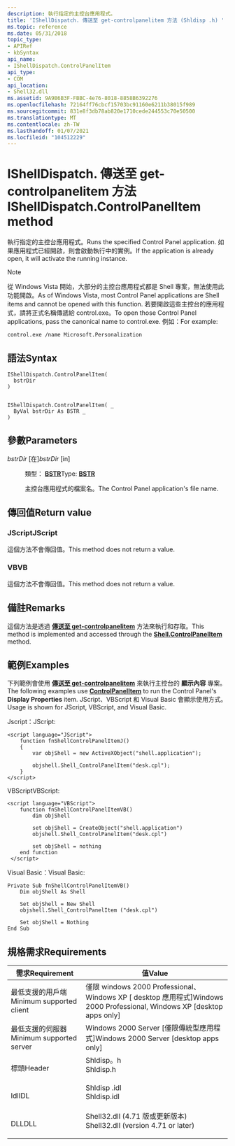 ```yaml
---
description: 執行指定的主控台應用程式。
title: 'IShellDispatch. 傳送至 get-controlpanelitem 方法 (Shldisp .h) '
ms.topic: reference
ms.date: 05/31/2018
topic_type:
- APIRef
- kbSyntax
api_name:
- IShellDispatch.ControlPanelItem
api_type:
- COM
api_location:
- Shell32.dll
ms.assetid: 9A9B6B3F-FBBC-4e76-8018-8858B6392276
ms.openlocfilehash: 72164ff76cbcf15703bc91160e6211b38015f989
ms.sourcegitcommit: 831e8f3db78ab820e1710cede244553c70e50500
ms.translationtype: MT
ms.contentlocale: zh-TW
ms.lasthandoff: 01/07/2021
ms.locfileid: "104512229"
---
```

# <a name="ishelldispatchcontrolpanelitem-method"></a><span data-ttu-id="9cfbe-103">IShellDispatch. 傳送至 get-controlpanelitem 方法</span><span class="sxs-lookup"><span data-stu-id="9cfbe-103">IShellDispatch.ControlPanelItem method</span></span>

<span data-ttu-id="9cfbe-104">執行指定的主控台應用程式。</span><span class="sxs-lookup"><span data-stu-id="9cfbe-104">Runs the specified Control Panel application.</span></span> <span data-ttu-id="9cfbe-105">如果應用程式已經開啟，則會啟動執行中的實例。</span><span class="sxs-lookup"><span data-stu-id="9cfbe-105">If the application is already open, it will activate the running instance.</span></span>

> [!Note]  
> <span data-ttu-id="9cfbe-106">從 Windows Vista 開始，大部分的主控台應用程式都是 Shell 專案，無法使用此功能開啟。</span><span class="sxs-lookup"><span data-stu-id="9cfbe-106">As of Windows Vista, most Control Panel applications are Shell items and cannot be opened with this function.</span></span> <span data-ttu-id="9cfbe-107">若要開啟這些主控台的應用程式，請將正式名稱傳遞給 control.exe。</span><span class="sxs-lookup"><span data-stu-id="9cfbe-107">To open those Control Panel applications, pass the canonical name to control.exe.</span></span> <span data-ttu-id="9cfbe-108">例如：</span><span class="sxs-lookup"><span data-stu-id="9cfbe-108">For example:</span></span>
>
> ``` syntax
> control.exe /name Microsoft.Personalization
> ```

 

## <a name="syntax"></a><span data-ttu-id="9cfbe-109">語法</span><span class="sxs-lookup"><span data-stu-id="9cfbe-109">Syntax</span></span>


```JScript
IShellDispatch.ControlPanelItem(
  bstrDir
)
```


```VB

IShellDispatch.ControlPanelItem( _
  ByVal bstrDir As BSTR _
)
```





## <a name="parameters"></a><span data-ttu-id="9cfbe-110">參數</span><span class="sxs-lookup"><span data-stu-id="9cfbe-110">Parameters</span></span>

<dl> <dt>

<span data-ttu-id="9cfbe-111">*bstrDir* \[在\]</span><span class="sxs-lookup"><span data-stu-id="9cfbe-111">*bstrDir* \[in\]</span></span>
</dt> <dd>

<span data-ttu-id="9cfbe-112">類型： **[ **BSTR**](/previous-versions/windows/desktop/automat/bstr)**</span><span class="sxs-lookup"><span data-stu-id="9cfbe-112">Type: **[**BSTR**](/previous-versions/windows/desktop/automat/bstr)**</span></span>

<span data-ttu-id="9cfbe-113">主控台應用程式的檔案名。</span><span class="sxs-lookup"><span data-stu-id="9cfbe-113">The Control Panel application's file name.</span></span>

</dd> </dl>

## <a name="return-value"></a><span data-ttu-id="9cfbe-114">傳回值</span><span class="sxs-lookup"><span data-stu-id="9cfbe-114">Return value</span></span>

### <a name="jscript"></a><span data-ttu-id="9cfbe-115">JScript</span><span class="sxs-lookup"><span data-stu-id="9cfbe-115">JScript</span></span>

<span data-ttu-id="9cfbe-116">這個方法不會傳回值。</span><span class="sxs-lookup"><span data-stu-id="9cfbe-116">This method does not return a value.</span></span>

### <a name="vb"></a><span data-ttu-id="9cfbe-117">VB</span><span class="sxs-lookup"><span data-stu-id="9cfbe-117">VB</span></span>

<span data-ttu-id="9cfbe-118">這個方法不會傳回值。</span><span class="sxs-lookup"><span data-stu-id="9cfbe-118">This method does not return a value.</span></span>

## <a name="remarks"></a><span data-ttu-id="9cfbe-119">備註</span><span class="sxs-lookup"><span data-stu-id="9cfbe-119">Remarks</span></span>

<span data-ttu-id="9cfbe-120">這個方法是透過 [**傳送至 get-controlpanelitem**](shell-controlpanelitem.md) 方法來執行和存取。</span><span class="sxs-lookup"><span data-stu-id="9cfbe-120">This method is implemented and accessed through the [**Shell.ControlPanelItem**](shell-controlpanelitem.md) method.</span></span>

## <a name="examples"></a><span data-ttu-id="9cfbe-121">範例</span><span class="sxs-lookup"><span data-stu-id="9cfbe-121">Examples</span></span>

<span data-ttu-id="9cfbe-122">下列範例會使用 [**傳送至 get-controlpanelitem**](shell-controlpanelitem.md) 來執行主控台的 **顯示內容** 專案。</span><span class="sxs-lookup"><span data-stu-id="9cfbe-122">The following examples use [**ControlPanelItem**](shell-controlpanelitem.md) to run the Control Panel's **Display Properties** item.</span></span> <span data-ttu-id="9cfbe-123">JScript、VBScript 和 Visual Basic 會顯示使用方式。</span><span class="sxs-lookup"><span data-stu-id="9cfbe-123">Usage is shown for JScript, VBScript, and Visual Basic.</span></span>

<span data-ttu-id="9cfbe-124">Jscript：</span><span class="sxs-lookup"><span data-stu-id="9cfbe-124">JScript:</span></span>


```JScript
<script language="JScript">
    function fnShellControlPanelItemJ()
    {
        var objShell = new ActiveXObject("shell.application");
        
        objshell.Shell_ControlPanelItem("desk.cpl");
    }
</script>
```



<span data-ttu-id="9cfbe-125">VBScript</span><span class="sxs-lookup"><span data-stu-id="9cfbe-125">VBScript:</span></span>


```VB
<script language="VBScript">
    function fnShellControlPanelItemVB()
        dim objShell
        
        set objShell = CreateObject("shell.application")
        objshell.Shell_ControlPanelItem("desk.cpl")
       
        set objShell = nothing
    end function
 </script>
```



<span data-ttu-id="9cfbe-126">Visual Basic：</span><span class="sxs-lookup"><span data-stu-id="9cfbe-126">Visual Basic:</span></span>


```VB
Private Sub fnShellControlPanelItemVB()
    Dim objShell As Shell
    
    Set objShell = New Shell
    objshell.Shell_ControlPanelItem ("desk.cpl")
    
    Set objShell = Nothing
End Sub
```



## <a name="requirements"></a><span data-ttu-id="9cfbe-127">規格需求</span><span class="sxs-lookup"><span data-stu-id="9cfbe-127">Requirements</span></span>



| <span data-ttu-id="9cfbe-128">需求</span><span class="sxs-lookup"><span data-stu-id="9cfbe-128">Requirement</span></span> | <span data-ttu-id="9cfbe-129">值</span><span class="sxs-lookup"><span data-stu-id="9cfbe-129">Value</span></span> |
|-------------------------------------|----------------------------------------------------------------------------------------------------------------|
| <span data-ttu-id="9cfbe-130">最低支援的用戶端</span><span class="sxs-lookup"><span data-stu-id="9cfbe-130">Minimum supported client</span></span><br/> | <span data-ttu-id="9cfbe-131">僅限 windows 2000 Professional、Windows XP \[ desktop 應用程式\]</span><span class="sxs-lookup"><span data-stu-id="9cfbe-131">Windows 2000 Professional, Windows XP \[desktop apps only\]</span></span><br/>                                         |
| <span data-ttu-id="9cfbe-132">最低支援的伺服器</span><span class="sxs-lookup"><span data-stu-id="9cfbe-132">Minimum supported server</span></span><br/> | <span data-ttu-id="9cfbe-133">Windows 2000 Server \[僅限傳統型應用程式\]</span><span class="sxs-lookup"><span data-stu-id="9cfbe-133">Windows 2000 Server \[desktop apps only\]</span></span><br/>                                                           |
| <span data-ttu-id="9cfbe-134">標頭</span><span class="sxs-lookup"><span data-stu-id="9cfbe-134">Header</span></span><br/>                   | <dl> <span data-ttu-id="9cfbe-135"><dt>Shldisp。h</dt></span><span class="sxs-lookup"><span data-stu-id="9cfbe-135"><dt>Shldisp.h</dt></span></span> </dl>                           |
| <span data-ttu-id="9cfbe-136">Idl</span><span class="sxs-lookup"><span data-stu-id="9cfbe-136">IDL</span></span><br/>                      | <dl> <span data-ttu-id="9cfbe-137"><dt>Shldisp .idl</dt></span><span class="sxs-lookup"><span data-stu-id="9cfbe-137"><dt>Shldisp.idl</dt></span></span> </dl>                         |
| <span data-ttu-id="9cfbe-138">DLL</span><span class="sxs-lookup"><span data-stu-id="9cfbe-138">DLL</span></span><br/>                      | <dl> <span data-ttu-id="9cfbe-139"><dt>Shell32.dll (4.71 版或更新版本) </dt></span><span class="sxs-lookup"><span data-stu-id="9cfbe-139"><dt>Shell32.dll (version 4.71 or later)</dt></span></span> </dl> |



 

 
